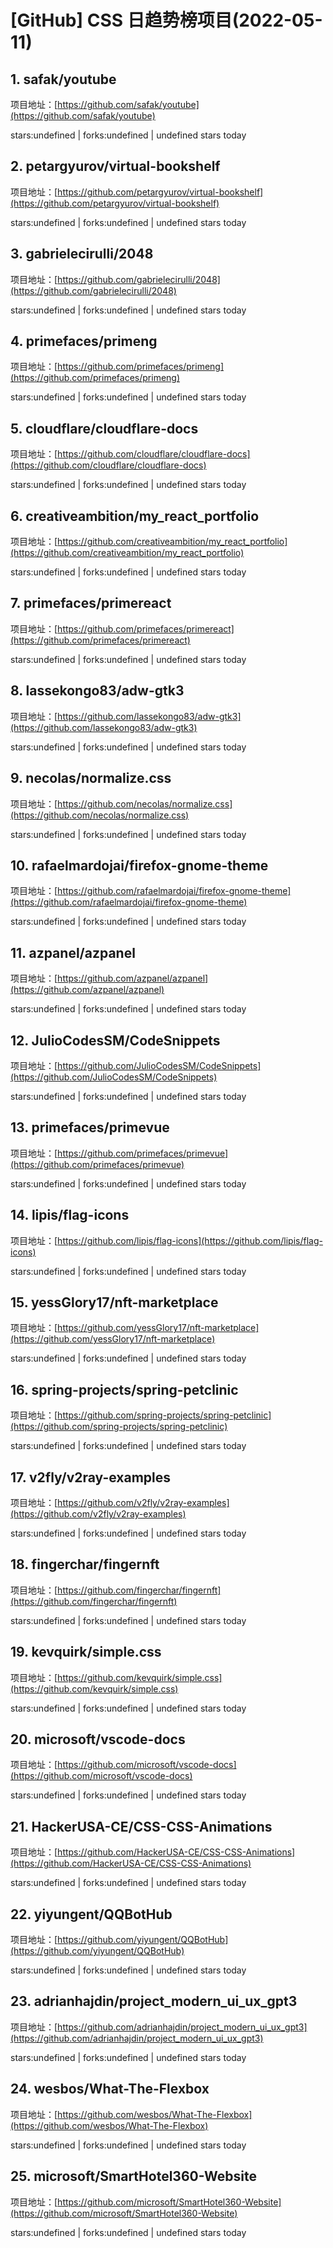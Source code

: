 # [GitHub] CSS 日趋势榜项目(2022-05-11)

## 1. safak/youtube 

项目地址：[https://github.com/safak/youtube](https://github.com/safak/youtube)

stars:undefined | forks:undefined | undefined stars today 



## 2. petargyurov/virtual-bookshelf 

项目地址：[https://github.com/petargyurov/virtual-bookshelf](https://github.com/petargyurov/virtual-bookshelf)

stars:undefined | forks:undefined | undefined stars today 



## 3. gabrielecirulli/2048 

项目地址：[https://github.com/gabrielecirulli/2048](https://github.com/gabrielecirulli/2048)

stars:undefined | forks:undefined | undefined stars today 



## 4. primefaces/primeng 

项目地址：[https://github.com/primefaces/primeng](https://github.com/primefaces/primeng)

stars:undefined | forks:undefined | undefined stars today 



## 5. cloudflare/cloudflare-docs 

项目地址：[https://github.com/cloudflare/cloudflare-docs](https://github.com/cloudflare/cloudflare-docs)

stars:undefined | forks:undefined | undefined stars today 



## 6. creativeambition/my_react_portfolio 

项目地址：[https://github.com/creativeambition/my_react_portfolio](https://github.com/creativeambition/my_react_portfolio)

stars:undefined | forks:undefined | undefined stars today 



## 7. primefaces/primereact 

项目地址：[https://github.com/primefaces/primereact](https://github.com/primefaces/primereact)

stars:undefined | forks:undefined | undefined stars today 



## 8. lassekongo83/adw-gtk3 

项目地址：[https://github.com/lassekongo83/adw-gtk3](https://github.com/lassekongo83/adw-gtk3)

stars:undefined | forks:undefined | undefined stars today 



## 9. necolas/normalize.css 

项目地址：[https://github.com/necolas/normalize.css](https://github.com/necolas/normalize.css)

stars:undefined | forks:undefined | undefined stars today 



## 10. rafaelmardojai/firefox-gnome-theme 

项目地址：[https://github.com/rafaelmardojai/firefox-gnome-theme](https://github.com/rafaelmardojai/firefox-gnome-theme)

stars:undefined | forks:undefined | undefined stars today 



## 11. azpanel/azpanel 

项目地址：[https://github.com/azpanel/azpanel](https://github.com/azpanel/azpanel)

stars:undefined | forks:undefined | undefined stars today 



## 12. JulioCodesSM/CodeSnippets 

项目地址：[https://github.com/JulioCodesSM/CodeSnippets](https://github.com/JulioCodesSM/CodeSnippets)

stars:undefined | forks:undefined | undefined stars today 



## 13. primefaces/primevue 

项目地址：[https://github.com/primefaces/primevue](https://github.com/primefaces/primevue)

stars:undefined | forks:undefined | undefined stars today 



## 14. lipis/flag-icons 

项目地址：[https://github.com/lipis/flag-icons](https://github.com/lipis/flag-icons)

stars:undefined | forks:undefined | undefined stars today 



## 15. yessGlory17/nft-marketplace 

项目地址：[https://github.com/yessGlory17/nft-marketplace](https://github.com/yessGlory17/nft-marketplace)

stars:undefined | forks:undefined | undefined stars today 



## 16. spring-projects/spring-petclinic 

项目地址：[https://github.com/spring-projects/spring-petclinic](https://github.com/spring-projects/spring-petclinic)

stars:undefined | forks:undefined | undefined stars today 



## 17. v2fly/v2ray-examples 

项目地址：[https://github.com/v2fly/v2ray-examples](https://github.com/v2fly/v2ray-examples)

stars:undefined | forks:undefined | undefined stars today 



## 18. fingerchar/fingernft 

项目地址：[https://github.com/fingerchar/fingernft](https://github.com/fingerchar/fingernft)

stars:undefined | forks:undefined | undefined stars today 



## 19. kevquirk/simple.css 

项目地址：[https://github.com/kevquirk/simple.css](https://github.com/kevquirk/simple.css)

stars:undefined | forks:undefined | undefined stars today 



## 20. microsoft/vscode-docs 

项目地址：[https://github.com/microsoft/vscode-docs](https://github.com/microsoft/vscode-docs)

stars:undefined | forks:undefined | undefined stars today 



## 21. HackerUSA-CE/CSS-CSS-Animations 

项目地址：[https://github.com/HackerUSA-CE/CSS-CSS-Animations](https://github.com/HackerUSA-CE/CSS-CSS-Animations)

stars:undefined | forks:undefined | undefined stars today 



## 22. yiyungent/QQBotHub 

项目地址：[https://github.com/yiyungent/QQBotHub](https://github.com/yiyungent/QQBotHub)

stars:undefined | forks:undefined | undefined stars today 



## 23. adrianhajdin/project_modern_ui_ux_gpt3 

项目地址：[https://github.com/adrianhajdin/project_modern_ui_ux_gpt3](https://github.com/adrianhajdin/project_modern_ui_ux_gpt3)

stars:undefined | forks:undefined | undefined stars today 



## 24. wesbos/What-The-Flexbox 

项目地址：[https://github.com/wesbos/What-The-Flexbox](https://github.com/wesbos/What-The-Flexbox)

stars:undefined | forks:undefined | undefined stars today 



## 25. microsoft/SmartHotel360-Website 

项目地址：[https://github.com/microsoft/SmartHotel360-Website](https://github.com/microsoft/SmartHotel360-Website)

stars:undefined | forks:undefined | undefined stars today 



